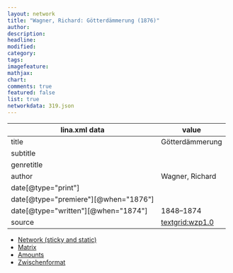 ```yaml
---
layout: network
title: "Wagner, Richard: Götterdämmerung (1876)"
author:
description:
headline:
modified:
category:
tags:
imagefeature: 
mathjax: 
chart: 
comments: true
featured: false
list: true
networkdata: 319.json
---
```

lina.xml data  | value
------------- | -------------
title|Götterdämmerung
subtitle|
genretitle|
author|Wagner, Richard
date[@type="print"]|
date[@type="premiere"][@when="1876"]|
date[@type="written"][@when="1874"]|1848–1874
source|[textgrid:wzp1.0](https://textgridlab.org/1.0/tgcrud-public/rest/textgrid:wzp1.0/data)



* [Network (sticky and static)](/network319)
* [Matrix](/matrix319)
* [Amounts](/amount319)
* [Zwischenformat](/lina319 )

